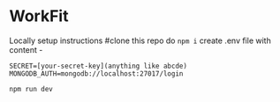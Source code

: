 # WorkFit
Locally setup instructions
#clone this repo
do ```npm i```
create .env file with content -
```MONGODB_URL=mongodb://localhost:27017/User
SECRET=[your-secret-key](anything like abcde) 
MONGODB_AUTH=mongodb://localhost:27017/login

npm run dev
